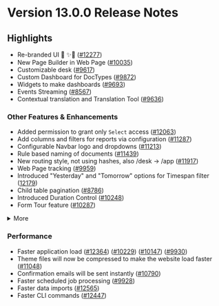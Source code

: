 # Version 13.0.0 Release Notes

## Highlights

- Re-branded UI 💎 ✨🎊 ([#12277](https://github.com/saashq/saashq/pull/12277))
- New Page Builder in Web Page ([#10035](https://github.com/saashq/saashq/pull/10035))
- Customizable desk ([#9617](https://github.com/saashq/saashq/pull/9617))
- Custom Dashboard for DocTypes ([#9872](https://github.com/saashq/saashq/pull/9872))
- Widgets to make dashboards ([#9693](https://github.com/saashq/saashq/pull/9693))
- Events Streaming ([#8567](https://github.com/saashq/saashq/pull/8567))
- Contextual translation and Translation Tool ([#9636](https://github.com/saashq/saashq/pull/9636))

### Other Features & Enhancements

- Added permission to grant only `Select` access ([#12063](https://github.com/saashq/saashq/pull/12063))
- Add columns and filters for reports via configuration ([#11287](https://github.com/saashq/saashq/pull/11287))
- Configurable Navbar logo and dropdowns ([#11213](https://github.com/saashq/saashq/pull/11213))
- Rule based naming of documents ([#11439](https://github.com/saashq/saashq/pull/11439))
- New routing style, not using hashes, also /desk -> /app ([#11917](https://github.com/saashq/saashq/pull/11917))
- Web Page tracking ([#9959](https://github.com/saashq/saashq/pull/9959))
- Introduced "Yesterday" and "Tomorrow" options for Timespan filter ([12179](https://github.com/saashq/saashq/pull/12179))
- Child table pagination ([#8786](https://github.com/saashq/saashq/pull/8786))
- Introduced Duration Control ([#10248](https://github.com/saashq/saashq/pull/10248))
- Form Tour feature ([#10287](https://github.com/saashq/saashq/pull/10287))
<details>
<summary>More</summary>

- Introduced Map View ([#11202](https://github.com/saashq/saashq/pull/11202))
- Custom JS & CSS support in Web Form ([#9121](https://github.com/saashq/saashq/pull/9121)) ([#9610](https://github.com/saashq/saashq/pull/9610))
- Ability to attach photo from webcam ([#12160](https://github.com/saashq/saashq/pull/12160))
- Added a System Console to help in debugging ([#11306](https://github.com/saashq/saashq/pull/11306))
- Introduced System Settings to automatically delete old Prepared Reports ([#9751](https://github.com/saashq/saashq/pull/9751))
- "Mandatory Depends On" and "Read Only Depends On" option for document fields ([#8820](https://github.com/saashq/saashq/pull/8820))
- Added 2FA for LDAP users ([#10001](https://github.com/saashq/saashq/pull/10001))
- Introduced Help Article Feedback system ([#10260](https://github.com/saashq/saashq/pull/10260))
- Introduced Razorpay client ([#11418](https://github.com/saashq/saashq/pull/11418))
- Rate Limiting ([#10310](https://github.com/saashq/saashq/pull/10310))
- Introduced Log Settings ([#11699](https://github.com/saashq/saashq/pull/11699))
- Enhancements in notifications ([#11398](https://github.com/saashq/saashq/pull/11398)) ([#11409](https://github.com/saashq/saashq/pull/11409))
- Added a field-level permission check for report data ([12163](https://github.com/saashq/saashq/pull/12163))
- Ability to cancel all linked document with a single click ([#8905](https://github.com/saashq/saashq/pull/8905))
- Made checkboxes navigable via tab key ([#11030](https://github.com/saashq/saashq/pull/11030))
- Renamed "Custom Script" to "Client Script" ([#12324](https://github.com/saashq/saashq/pull/12324))

</details>

### Performance

- Faster application load ([#12364](https://github.com/saashq/saashq/pull/12364)) ([#10229](https://github.com/saashq/saashq/pull/10229)) ([#10147](https://github.com/saashq/saashq/pull/10147)) ([#9930](https://github.com/saashq/saashq/pull/9930))
- Theme files will now be compressed to make the website load faster ([#11048](https://github.com/saashq/saashq/pull/11048))
- Confirmation emails will be sent instantly ([#10790](https://github.com/saashq/saashq/pull/10790))
- Faster scheduled job processing ([#9928](https://github.com/saashq/saashq/pull/9928))
- Faster data imports ([#12565](https://github.com/saashq/saashq/pull/12565))
- Faster CLI commands ([#12447](https://github.com/saashq/saashq/pull/12447))
